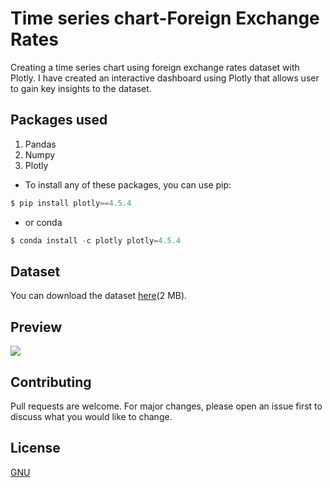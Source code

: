 # Time series chart-Foreign Exchange Rates
Creating a time series chart using foreign exchange rates dataset with Plotly. I have created an interactive dashboard using Plotly that allows user to gain key insights to the dataset. 

## Packages used
1. Pandas
2. Numpy 
3. Plotly
- To install any of these packages, you can use pip:
```py
$ pip install plotly==4.5.4
```
- or conda
```py
$ conda install -c plotly plotly=4.5.4
```

## Dataset
You can download the dataset [here](https://www.kaggle.com/brunotly/foreign-exchange-rates-per-dollar-20002019/download)(2 MB).

## Preview 
<img style="-webkit-user-select: none;margin: auto;" src="https://thumbs.gfycat.com/PitifulMenacingCarp-size_restricted.gif">

## Contributing 
Pull requests are welcome. For major changes, please open an issue first to discuss what you would like to change.

## License
[GNU](https://choosealicense.com/licenses/gpl-2.0/) 

